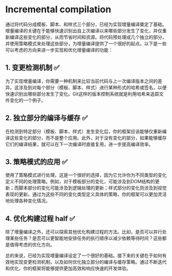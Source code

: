 # Incremental compilation
通过将代码分成模板、脚本、和样式三个部分，已经为实现增量编译奠定了基础。增量编译的关键在于能够快速识别出自上次编译以来哪些部分发生了变化，并仅重新编译这些变化的部分，从而节省时间和资源。将代码预处理成几个独立的部分，并使用策略模式来处理这些部分，为增量编译提供了一个很好的起点。以下是一些可以考虑的方向来进一步实现和优化增量编译的功能：

## 1. 变更检测机制 ✅

为了实现增量编译，你需要一种机制来比较当前代码与上一次编译版本之间的差异。这涉及到对每个部分（模板、脚本、样式）进行某种形式的哈希或签名，以便快速识别出哪些部分发生了变化。Git这样的版本控制系统就是利用哈希来追踪文件变化的一个例子。

## 2. 独立部分的编译与缓存 ✅

在检测到特定部分（模板、脚本、样式）发生变化后，你的框架应该能够仅重新编译这些变化的部分，而不是整个应用。此外，对于没有变化的部分，如果能够缓存它们的编译结果，就可以在下一次编译时直接复用，进一步提高编译效率。

## 3. 策略模式的应用 ✅

使用了策略模式进行处理，这是一个很好的选择，因为它允许你为不同类型的变化定义不同的处理策略。例如，对于模板部分的变化，可能涉及到DOM结构的更新；而脚本部分的变化可能涉及到逻辑处理的更新；样式部分的变化则涉及到视觉表现的更新。通过为这些不同的变化类型定义具体的策略，你的框架可以更加灵活地处理各种变化情况。

## 4. 优化构建过程 half ✅

除了增量编译之外，还可以探索其他优化构建过程的方法。比如，是否可以并行处理某些任务？是否可以更智能地安排任务的执行顺序以减少依赖等待时间？这些都是值得考虑的优化方向。

总的来说，已经为实现增量编译设定了一个很好的基础。接下来的关键在于如何有效地实现变更检测机制，以及如何优化独立部分的编译与缓存策略。通过不断迭代和优化，你的框架将能够提供更加高效和响应快速的开发体验。